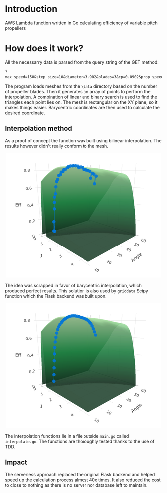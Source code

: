 # Introduction
AWS Lambda function written in Go calculating efficiency of variable pitch propellers

# How does it work?
All the necessarry data is parsed from the query string of the GET method:
```
?max_speed=150&step_size=10&diameter=3.902&blades=3&cp=0.0902&prop_speed=20&power=800&angle=30&ratio=0.4
```

The program loads meshes from the ```\data``` directory based on the number of propeller blades. Then it generates an array of points to perform the interpolation. 
A combination of linear and binary search is used to find the triangles each point lies on. The mesh is rectangular on the XY plane, so it makes things easier. 
Barycentric coordinates are then used to calculate the desired coordinate.

## Interpolation method
As a proof of concept the function was built using bilinear interpolation. The results however didn't really conform to the mesh.

<p align=middle> 
  <img src="https://github.com/adamsmietanka/prop-variable/blob/master/docs/bilinear.png" />
</p>

The idea was scrapped in favor of barycentric interpolation, which produced perfect results. This solution is also used by ```griddata``` Scipy function which the Flask backend was built upon.

<p align=middle>
  <img src="https://github.com/adamsmietanka/prop-variable/blob/master/docs/barycentric.png" />
</p>

The interpolation functions lie in a file outside ```main.go``` called ```interpolate.go```. The functions are thoroughly tested thanks to the use of TDD.

## Impact
The serverless approach replaced the original Flask backend and helped speed up the calculation process almost 40x times.
It also reduced the cost to close to nothing as there is no server nor database left to maintain.
